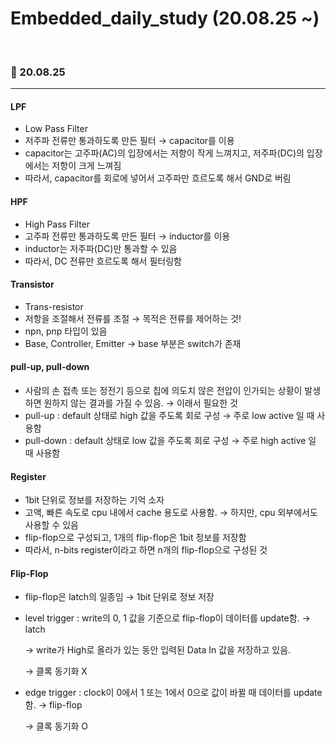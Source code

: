 # Embedded_daily_study (20.08.25 ~)
<br>

### :pushpin: 20.08.25
<hr>

#### LPF
- Low Pass Filter
- 저주파 전류만 통과하도록 만든 필터 → capacitor를 이용
- capacitor는 고주파(AC)의 입장에서는 저항이 작게 느껴지고, 저주파(DC)의 입장에서는 저항이 크게 느껴짐
- 따라서, capacitor를 회로에 넣어서 고주파만 흐르도록 해서 GND로 버림

#### HPF
- High Pass Filter
- 고주파 전류만 통과하도록 만든 필터 → inductor를 이용
- inductor는 저주파(DC)만 통과할 수 있음
- 따라서, DC 전류만 흐르도록 해서 필터링함

#### Transistor
- Trans-resistor
- 저항을 조절해서 전류를 조절 → 목적은 전류를 제어하는 것!
- npn, pnp 타입이 있음
- Base, Controller, Emitter → base 부분은 switch가 존재

#### pull-up, pull-down
- 사람의 손 접촉 또는 정전기 등으로 칩에 의도치 않은 전압이 인가되는 상황이 발생하면 원하지 않는 결과를 가질 수 있음. → 이래서 필요한 것
- pull-up : default 상태로 high 값을 주도록 회로 구성 → 주로 low active 일 때 사용함
- pull-down : default 상태로 low 값을 주도록 회로 구성 → 주로 high active 일 때 사용함

#### Register
- 1bit 단위로 정보를 저장하는 기억 소자
- 고액, 빠른 속도로 cpu 내에서 cache 용도로 사용함. → 하지만, cpu 외부에서도 사용할 수 있음
- flip-flop으로 구성되고, 1개의 flip-flop은 1bit 정보를 저장함
- 따라서, n-bits register이라고 하면 n개의 flip-flop으로 구성된 것

#### Flip-Flop
- flip-flop은 latch의 일종임 → 1bit 단위로 정보 저장
- level trigger : write의 0, 1 값을 기준으로 flip-flop이 데이터를 update함. → latch

    → write가 High로 올라가 있는 동안 입력된 Data In 값을 저장하고 있음.

    → 클록 동기화 X

- edge trigger : clock이 0에서 1 또는 1에서 0으로 값이 바뀔 때 데이터를 update함. → flip-flop

    → 클록 동기화 O
